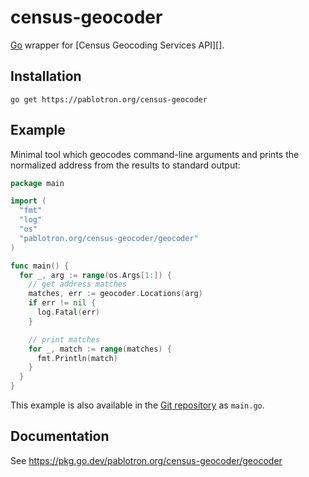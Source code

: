 # census-geocoder

[Go][] wrapper for [Census Geocoding Services API][].

## Installation

```
go get https://pablotron.org/census-geocoder
```

## Example

Minimal tool which geocodes command-line arguments and prints the
normalized address from the results to standard output:

```go
package main

import (
  "fmt"
  "log"
  "os"
  "pablotron.org/census-geocoder/geocoder"
)

func main() {
  for _, arg := range(os.Args[1:]) {
    // get address matches
    matches, err := geocoder.Locations(arg)
    if err != nil {
      log.Fatal(err)
    }

    // print matches
    for _, match := range(matches) {
      fmt.Println(match)
    }
  }
}
```

This example is also available in the [Git repository][repo] as `main.go`.

## Documentation

See <https://pkg.go.dev/pablotron.org/census-geocoder/geocoder>

[go]: https://go.dev/
  "Go programming language."
[census geocoder]: https://geocoding.geo.census.gov/geocoder/Geocoding_Services_API.html
  "Census Geocoding Services API."
[repo]: https://github.com/pablotron/census-geocoder
  "census-geocoder Github repository."
